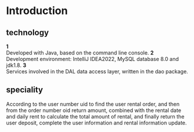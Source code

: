 # Introduction

## technology
**1**  
Developed with Java, based on the command line console. 
**2**  
Development environment: IntelliJ IDEA2022, MySQL database 8.0 and jdk1.8. 
**3**  
Services involved in the DAL data access layer, written in the dao package. 

## speciality
According to the user number uid to find the user rental order, and then from the order number oid return amount, combined with the rental date and daily rent to calculate the total amount of rental, and finally return the user deposit, complete the user information and rental information update.

